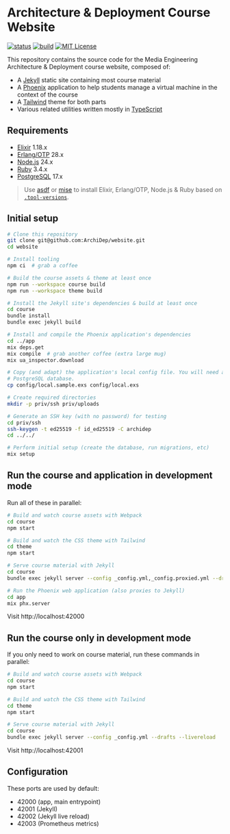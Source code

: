 # Architecture & Deployment Course Website

[![status](https://status.archidep.ch/badge/_/status?labelColor=&color=&style=flat&label=status)](https://status.archidep.ch)
[![build](https://github.com/ArchiDep/website/actions/workflows/build.yml/badge.svg)](https://github.com/ArchiDep/website/actions/workflows/build.yml)
[![MIT License](https://img.shields.io/static/v1?label=license&message=MIT&color=informational)](https://opensource.org/licenses/MIT)

This repository contains the source code for the Media Engineering Architecture
& Deployment course website, composed of:

- A [Jekyll][jekyll] static site containing most course material
- A [Phoenix][phoenix] application to help students manage a virtual machine in
  the context of the course
- A [Tailwind][tailwind] theme for both parts
- Various related utilities written mostly in [TypeScript][typescript]

## Requirements

- [Elixir][elixir] 1.18.x
- [Erlang/OTP][erlang] 28.x
- [Node.js][node] 24.x
- [Ruby][ruby] 3.4.x
- [PostgreSQL][postgresql] 17.x

> Use [asdf] or [mise] to install Elixir, Erlang/OTP, Node.js & Ruby based on
> [`.tool-versions`](./.tool-versions).

## Initial setup

```bash
# Clone this repository
git clone git@github.com:ArchiDep/website.git
cd website

# Install tooling
npm ci  # grab a coffee

# Build the course assets & theme at least once
npm run --workspace course build
npm run --workspace theme build

# Install the Jekyll site's dependencies & build at least once
cd course
bundle install
bundle exec jekyll build

# Install and compile the Phoenix application's dependencies
cd ../app
mix deps.get
mix compile  # grab another coffee (extra large mug)
mix ua_inspector.download

# Copy (and adapt) the application's local config file. You will need a
# PostgreSQL database.
cp config/local.sample.exs config/local.exs

# Create required directories
mkdir -p priv/ssh priv/uploads

# Generate an SSH key (with no password) for testing
cd priv/ssh
ssh-keygen -t ed25519 -f id_ed25519 -C archidep
cd ../../

# Perform initial setup (create the database, run migrations, etc)
mix setup
```

## Run the course and application in development mode

Run all of these in parallel:

```bash
# Build and watch course assets with Webpack
cd course
npm start

# Build and watch the CSS theme with Tailwind
cd theme
npm start

# Serve course material with Jekyll
cd course
bundle exec jekyll server --config _config.yml,_config.proxied.yml --drafts --livereload

# Run the Phoenix web application (also proxies to Jekyll)
cd app
mix phx.server
```

Visit http://localhost:42000

## Run the course only in development mode

If you only need to work on course material, run these commands in parallel:

```bash
# Build and watch course assets with Webpack
cd course
npm start

# Build and watch the CSS theme with Tailwind
cd theme
npm start

# Serve course material with Jekyll
cd course
bundle exec jekyll server --config _config.yml --drafts --livereload
```

Visit http://localhost:42001

## Configuration

These ports are used by default:

- 42000 (app, main entrypoint)
- 42001 (Jekyll)
- 42002 (Jekyll live reload)
- 42003 (Prometheus metrics)

[asdf]: https://asdf-vm.com
[elixir]: https://elixir-lang.org
[erlang]: https://www.erlang.org
[jekyll]: https://jekyllrb.com
[mise]: https://mise.jdx.dev
[node]: https://nodejs.org
[phoenix]: https://www.phoenixframework.org
[postgresql]: https://www.postgresql.org
[ruby]: https://www.ruby-lang.org
[tailwind]: https://tailwindcss.com
[typescript]: https://www.typescriptlang.org
